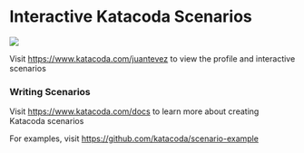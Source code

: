 # Interactive Katacoda Scenarios

[![](http://shields.katacoda.com/katacoda/juantevez/count.svg)](https://www.katacoda.com/juantevez "Get your profile on Katacoda.com")

Visit https://www.katacoda.com/juantevez to view the profile and interactive scenarios

### Writing Scenarios
Visit https://www.katacoda.com/docs to learn more about creating Katacoda scenarios

For examples, visit https://github.com/katacoda/scenario-example
